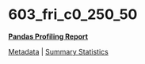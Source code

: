 # 603_fri_c0_250_50

[**Pandas Profiling Report**](https://epistasislab.github.io/penn-ml-benchmarks/profile/603_fri_c0_250_50.html)

[Metadata](metadata.yaml) | [Summary Statistics](summary_stats.tsv)

